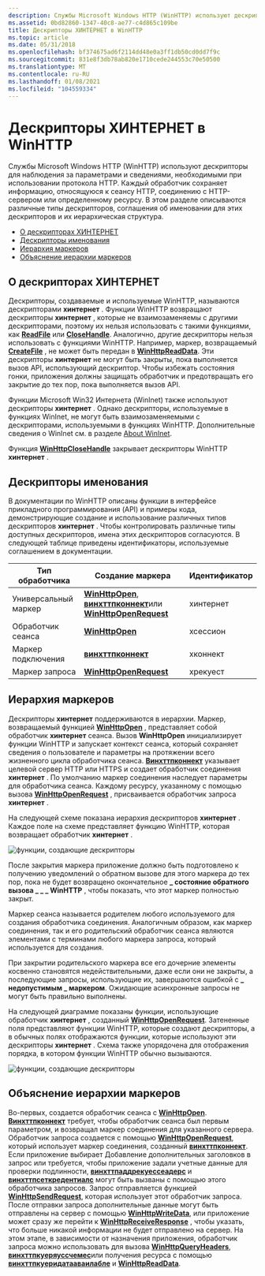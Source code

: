 ```yaml
---
description: Службы Microsoft Windows HTTP (WinHTTP) используют дескрипторы для наблюдения за параметрами и сведениями, необходимыми при использовании протокола HTTP.
ms.assetid: 0bd82860-1347-40c8-ae77-c4d865c109be
title: Дескрипторы ХИНТЕРНЕТ в WinHTTP
ms.topic: article
ms.date: 05/31/2018
ms.openlocfilehash: bf374675ad6f2114dd48e0a3ff1db50cd0dd7f9c
ms.sourcegitcommit: 831e8f3db78ab820e1710cede244553c70e50500
ms.translationtype: MT
ms.contentlocale: ru-RU
ms.lasthandoff: 01/08/2021
ms.locfileid: "104559334"
---
```

# <a name="hinternet-handles-in-winhttp"></a>Дескрипторы ХИНТЕРНЕТ в WinHTTP

Службы Microsoft Windows HTTP (WinHTTP) используют дескрипторы для наблюдения за параметрами и сведениями, необходимыми при использовании протокола HTTP. Каждый обработчик сохраняет информацию, относящуюся к сеансу HTTP, соединению с HTTP-сервером или определенному ресурсу. В этом разделе описываются различные типы дескрипторов, соглашения об именовании для этих дескрипторов и их иерархическая структура.

-   [О дескрипторах ХИНТЕРНЕТ](#about-hinternet-handles)
-   [Дескрипторы именования](#naming-handles)
-   [Иерархия маркеров](#handle-hierarchy)
-   [Объяснение иерархии маркеров](#explanation-of-the-handle-hierarchy)

## <a name="about-hinternet-handles"></a>О дескрипторах ХИНТЕРНЕТ

Дескрипторы, создаваемые и используемые WinHTTP, называются дескрипторами **хинтернет** . Функции WinHTTP возвращают дескрипторы **хинтернет** , которые не взаимозаменяемы с другими дескрипторами, поэтому их нельзя использовать с такими функциями, как [**ReadFile**](/windows/desktop/api/fileapi/nf-fileapi-readfile) или [**CloseHandle**](/windows/desktop/api/handleapi/nf-handleapi-closehandle). Аналогично, другие дескрипторы нельзя использовать с функциями WinHTTP. Например, маркер, возвращаемый [**CreateFile**](/windows/desktop/api/fileapi/nf-fileapi-createfilea) , не может быть передан в [**WinHttpReadData**](/windows/desktop/api/Winhttp/nf-winhttp-winhttpreaddata). Эти дескрипторы **хинтернет** не могут быть закрыты, пока выполняется вызов API, использующий дескриптор. Чтобы избежать состояния гонки, приложения должны защищать обработчик и предотвращать его закрытие до тех пор, пока выполняется вызов API.

Функции Microsoft Win32 Интернета (WinInet) также используют дескрипторы **хинтернет** . Однако дескрипторы, используемые в функциях WinInet, не могут быть взаимозаменяемыми с дескрипторами, используемыми в функциях WinHTTP. Дополнительные сведения о WinInet см. в разделе [About WinInet](/windows/desktop/WinInet/about-wininet).

Функция [**WinHttpCloseHandle**](/windows/desktop/api/Winhttp/nf-winhttp-winhttpclosehandle) закрывает дескрипторы WinHTTP **хинтернет** .

## <a name="naming-handles"></a>Дескрипторы именования

В документации по WinHTTP описаны функции в интерфейсе прикладного программирования (API) и примеры кода, демонстрирующие создание и использование различных типов дескрипторов **хинтернет** . Чтобы контролировать различные типы доступных дескрипторов, имена этих дескрипторов согласуются. В следующей таблице приведены идентификаторы, используемые соглашением в документации.



| Тип обработчика       | Создание маркера                                                                                                          | Идентификатор |
|-------------------|-----------------------------------------------------------------------------------------------------------------------------------|------------|
| Универсальный маркер    | [**WinHttpOpen**](/windows/desktop/api/Winhttp/nf-winhttp-winhttpopen), [**винхттпконнект**](/windows/desktop/api/Winhttp/nf-winhttp-winhttpconnect)или [**WinHttpOpenRequest**](/windows/desktop/api/Winhttp/nf-winhttp-winhttpopenrequest) | хинтернет  |
| Обработчик сеанса    | [**WinHttpOpen**](/windows/desktop/api/Winhttp/nf-winhttp-winhttpopen)                                                                                                | хсессион   |
| Маркер подключения | [**винхттпконнект**](/windows/desktop/api/Winhttp/nf-winhttp-winhttpconnect)                                                                                          | хконнект   |
| Маркер запроса    | [**WinHttpOpenRequest**](/windows/desktop/api/Winhttp/nf-winhttp-winhttpopenrequest)                                                                                  | хрекуест   |



 

## <a name="handle-hierarchy"></a>Иерархия маркеров

Дескрипторы **хинтернет** поддерживаются в иерархии. Маркер, возвращаемый функцией [**WinHttpOpen**](/windows/desktop/api/Winhttp/nf-winhttp-winhttpopen) , представляет собой обработчик **хинтернет** сеанса. Вызов **WinHttpOpen** инициализирует функции WinHTTP и запускает контекст сеанса, который сохраняет сведения о пользователе и параметры на протяжении всего жизненного цикла обработчика сеанса. [**Винхттпконнект**](/windows/desktop/api/Winhttp/nf-winhttp-winhttpconnect) указывает целевой сервер HTTP или HTTPS и создает обработчик соединения **хинтернет** . По умолчанию маркер соединения наследует параметры для обработчика сеанса. Каждому ресурсу, указанному с помощью вызова [**WinHttpOpenRequest**](/windows/desktop/api/Winhttp/nf-winhttp-winhttpopenrequest) , присваивается обработчик запроса **хинтернет** .

На следующей схеме показана иерархия дескрипторов **хинтернет** . Каждое поле на схеме представляет функцию WinHTTP, которая возвращает обработчик **хинтернет** .

![функции, создающие дескрипторы](images/art-winhttp2.png)

После закрытия маркера приложение должно быть подготовлено к получению уведомлений о обратном вызове для этого маркера до тех пор, пока не будет возвращено окончательное **\_ состояние обратного вызова \_ \_ \_ WinHTTP** , чтобы показать, что этот маркер полностью закрыт.

Маркер сеанса называется родителем любого используемого для создания обработчика соединения. Аналогичным образом, как маркер соединения, так и его родительский обработчик сеанса являются элементами с терминами любого маркера запроса, который используется для создания.

При закрытии родительского маркера все его дочерние элементы косвенно становятся недействительными, даже если они не закрыты, а последующие запросы, использующие их, завершаются ошибкой с **\_ недопустимым \_ маркером**. Ожидающие асинхронные запросы не могут быть правильно выполнены.

На следующей диаграмме показаны функции, использующие обработчик **хинтернет** , созданный [**WinHttpOpenRequest**](/windows/desktop/api/Winhttp/nf-winhttp-winhttpopenrequest). Затененные поля представляют функции WinHTTP, которые создают дескрипторы, а в обычных полях отображаются функции, которые используют эти дескрипторы **хинтернет** . Схема также упорядочена для отображения порядка, в котором функции WinHTTP обычно вызываются.

![функции, создающие дескрипторы](images/art-winhttp2.png)

## <a name="explanation-of-the-handle-hierarchy"></a>Объяснение иерархии маркеров

Во-первых, создается обработчик сеанса с [**WinHttpOpen**](/windows/desktop/api/Winhttp/nf-winhttp-winhttpopen). [**Винхттпконнект**](/windows/desktop/api/Winhttp/nf-winhttp-winhttpconnect) требует, чтобы обработчик сеанса был первым параметром, и возвращал маркер соединения для указанного сервера. Обработчик запроса создается с помощью [**WinHttpOpenRequest**](/windows/desktop/api/Winhttp/nf-winhttp-winhttpopenrequest), который использует маркер соединения, созданный [**винхттпконнект**](/windows/desktop/api/Winhttp/nf-winhttp-winhttpconnect). Если приложение выбирает Добавление дополнительных заголовков в запрос или требуется, чтобы приложение задали учетные данные для проверки подлинности, [**винхттпаддрекуессеадерс**](/windows/desktop/api/Winhttp/nf-winhttp-winhttpaddrequestheaders) и [**винхттпсеткредентиалс**](/windows/desktop/api/Winhttp/nf-winhttp-winhttpsetcredentials) могут быть вызваны с помощью этого обработчика запросов. Запрос отправляется функцией [**WinHttpSendRequest**](/windows/desktop/api/Winhttp/nf-winhttp-winhttpsendrequest), которая использует этот обработчик запроса. После отправки запроса дополнительные данные могут быть отправлены на сервер с помощью [**WinHttpWriteData**](/windows/desktop/api/Winhttp/nf-winhttp-winhttpwritedata), или приложение может сразу же перейти к [**WinHttpReceiveResponse**](/windows/desktop/api/Winhttp/nf-winhttp-winhttpreceiveresponse) , чтобы указать, что больше никакой информации не будет отправлено на сервер. На этом этапе, в зависимости от назначения приложения, обработчик запроса можно использовать для вызова [**WinHttpQueryHeaders**](/windows/desktop/api/Winhttp/nf-winhttp-winhttpqueryheaders), [**винхттпкуеряуссчемес**](/windows/desktop/api/Winhttp/nf-winhttp-winhttpqueryauthschemes)или получения ресурса с помощью [**винхттпкуеридатааваилабле**](/windows/desktop/api/Winhttp/nf-winhttp-winhttpquerydataavailable) и [**WinHttpReadData**](/windows/desktop/api/Winhttp/nf-winhttp-winhttpreaddata).

 

 
